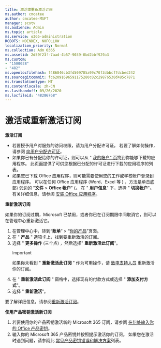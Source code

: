 ```yaml
---
title: 激活或重新激活订阅
ms.author: cmcatee
author: cmcatee-MSFT
manager: scotv
ms.audience: Admin
ms.topic: article
ms.service: o365-administration
ROBOTS: NOINDEX, NOFOLLOW
localization_priority: Normal
ms.collection: Adm_O365
ms.assetid: 2d59f23f-7aad-4b57-9039-0bd2bbf929a3
ms.custom:
- "1500028"
- "482"
ms.openlocfilehash: f486846cb3fd509785a99c70f3dbbcf7dcbed242
ms.sourcegitcommit: fc62091696591175280c02c29876530d485c7871
ms.translationtype: MT
ms.contentlocale: zh-CN
ms.lasthandoff: 09/26/2020
ms.locfileid: "48286768"
---
```

# <a name="activate-or-reactivate-a-subscription"></a>激活或重新激活订阅

**激活订阅**

- 若要授予用户对服务的访问权限，请为用户分配许可证。 若要了解如何操作，请参阅 [向用户分配许可证](https://docs.microsoft.com/microsoft-365/admin/manage/assign-licenses-to-users)。
- 如果你已有分配给你的许可证，则可以从 " [我的帐户" 页](https://portal.office.com/account/#installs)找到你能够下载的应用程序。 此页面提供了可供您根据已分配的许可证进行下载的应用程序的列表。
- 如果您已下载 Office 应用程序，则可能需要使用您的工作或学校帐户登录到应用程序。 可以在任何 Office 应用程序 (Word、Excel 等 ) ，方法是单击底部) 旁边的 "**文件**  >  **Office 帐户**" (。 在 " **用户信息**" 下，选择 " **切换帐户**"。 有关详细信息，请参阅 [安装 Office 应用程序](https://docs.microsoft.com/microsoft-365/admin/setup/install-applications)。

**重新激活订阅**

如果你的订阅过期，Microsoft 已禁用，或者你已在订阅期限中间取消它，则可以在管理中心重新激活它。
  
1. 在管理中心中，转到“**账单**” > “[你的产品](https://go.microsoft.com/fwlink/p/?linkid=842054)”页面。
2. 在 " **产品** " 选项卡上，找到要重新激活的订阅。
3. 选择 " **更多操作** (三个点) ，然后选择" **重新激活此订阅**"。
    > [!IMPORTANT]
    > 如果你未看到 " **重新激活此订阅** " 作为可用操作，请 [致电支持人员](https://docs.microsoft.com/microsoft-365/admin/contact-support-for-business-products) 重新激活你的订阅。
4. 在 " **重新激活此订阅** " 窗格中，选择现有的付款方式或选择 " **添加支付方式**"。
5. 选择 " **重新激活**"。

要了解详细信息，请参阅[重新激活订阅](https://docs.microsoft.com/microsoft-365/commerce/subscriptions/reactivate-your-subscription)。

**使用产品密钥激活新订阅**

1. 若要使用你的产品密钥激活新的 Microsoft 365 订阅，请参阅 [在何处输入你的 Office 产品密钥](https://support.office.com/article/where-to-enter-your-office-product-key-0a82e5ae-739e-4b92-a6f4-2ec780c185db)。
2. 输入你的 Microsoft 365 产品密钥并按照提示激活你的订阅。 如果您在激活时遇到问题，请参阅此 [常见产品密钥错误和解决方案](https://docs.microsoft.com/microsoft-365/commerce/product-key-errors-and-solutions)列表。